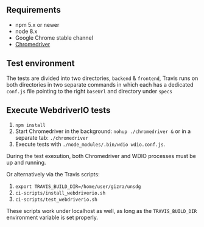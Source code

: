 ## Requirements

 - npm 5.x or newer
 - node 8.x
 - Google Chrome stable channel
 - [Chromedriver](http://chromedriver.chromium.org/)
 
## Test environment

The tests are divided into two directories, `backend` & `frontend`, Travis runs on both directories in two separate 
commands in which each has a dedicated `conf.js` file pointing to the right `baseUrl` and directory under `specs`

## Execute WebdriverIO tests

1. `npm install`
1. Start Chromedriver in the background: `nohup ./chromedriver &` or in a separate tab: `./chromedriver`
1. Execute tests with `./node_modules/.bin/wdio wdio.conf.js`.

During the test exexution, both Chromedriver and WDIO processes must be up and running.

Or alternatively via the Travis scripts:
1. `export TRAVIS_BUILD_DIR=/home/user/gizra/unsdg`
1. `ci-scripts/install_webdriverio.sh`
1. `ci-scripts/test_webdriverio.sh`

These scripts work under localhost as well, as long as the `TRAVIS_BUILD_DIR` environment variable is set properly. 
